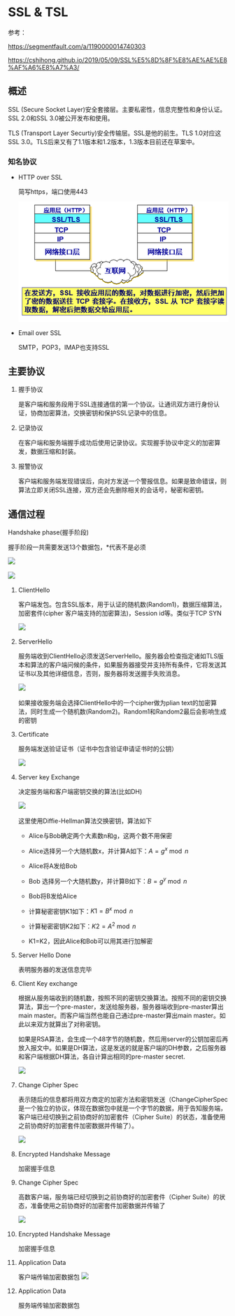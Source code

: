 # SSL & TSL

参考：

https://segmentfault.com/a/1190000014740303

https://cshihong.github.io/2019/05/09/SSL%E5%8D%8F%E8%AE%AE%E8%AF%A6%E8%A7%A3/

## 概述

SSL (Secure Socket Layer)安全套接层。主要私密性，信息完整性和身份认证。SSL 2.0和SSL 3.0被公开发布和使用。

TLS (Transport Layer  Securtiy)安全传输层。SSL是他的前生。TLS 1.0对应这SSL 3.0。TLS后来又有了1.1版本和1.2版本，1.3版本目前还在草案中。

### 知名协议

- HTTP over SSL

  简写https，端口使用443

  <img src="..\..\imgs\_Net\计算机网络\Snipaste_2020-08-25_17-24-19.png"/>

- Email over SSL

  SMTP，POP3，IMAP也支持SSL

## 主要协议

1. 握手协议

   是客户端和服务段用于SSL连接通信的第一个协议。让通讯双方进行身份认证，协商加密算法，交换密钥和保护SSL记录中的信息。

2. 记录协议

   在客户端和服务端握手成功后使用记录协议。实现握手协议中定义的加密算发，数据压缩和封装。

3. 报警协议

   客户端和服务端发现错误后，向对方发送一个警报信息。如果是致命错误，则算法立即关闭SSL连接，双方还会先删除相关的会话号，秘密和密钥。

## 通信过程

Handshake phase(握手阶段)

握手阶段一共需要发送13个数据包，*代表不是必须

![](D:\asset\note\imgs\_Net\计算机网络\Snipaste_2021-02-24_10-48-29.png)

![](D:\asset\note\imgs\_Net\计算机网络\Snipaste_2021-02-24_10-40-39.png)

1. ClientHello

   客户端发包。包含SSL版本，用于认证的随机数(Random1)，数据压缩算法，加密套件(cipher 客户端支持的加密算法)，Session id等。类似于TCP SYN

   ![](D:\asset\note\imgs\_Net\计算机网络\Snipaste_2021-02-24_10-59-54.png)

2. ServerHello

   服务端收到ClientHello必须发送ServerHello。服务器会检查指定诸如TLS版本和算法的客户端问候的条件，如果服务器接受并支持所有条件，它将发送其证书以及其他详细信息，否则，服务器将发送握手失败消息。

   ![](D:\asset\note\imgs\_Net\计算机网络\Snipaste_2021-02-24_11-07-51.png)

   如果接收服务端会选择ClientHello中的一个cipher做为plian text的加密算法，同时生成一个随机数(Random2)。Random1和Random2最后会影响生成的密钥

3. Certificate

   服务端发送验证证书（证书中包含验证申请证书时的公钥）

   ![](D:\asset\note\imgs\_Net\计算机网络\Snipaste_2021-02-24_11-20-48.png)

4. Server key Exchange

   决定服务端和客户端密钥交换的算法(比如DH)

   ![](D:\asset\note\imgs\_Net\计算机网络\Snipaste_2021-02-24_11-23-49.png)

   这里使用Diffie-Hellman算法交换密钥，算法如下

   - Alice与Bob确定两个大素数n和g，这两个数不用保密
   - Alice选择另一个大随机数x，并计算A如下：$A=g^{x} \bmod  n$
   - Alice将A发给Bob

   - Bob  选择另一个大随机数y，并计算B如下：$B=g^{y} \bmod n$

   - Bob将B发给Alice
   - 计算秘密密钥K1如下：$K1=B^{x} \bmod n$
   - 计算秘密密钥K2如下：$K2=A^{2}\bmod n$
   -  K1=K2，因此Alice和Bob可以用其进行加解密

5. Server Hello Done

   表明服务器的发送信息完毕

6. Client Key exchange

   根据从服务端收到的随机数，按照不同的密钥交换算法。按照不同的密钥交换算法，算出一个pre-master，发送给服务器，服务器端收到pre-master算出main master。而客户端当然也能自己通过pre-master算出main master。如此以来双方就算出了对称密钥。

   如果是RSA算法，会生成一个48字节的随机数，然后用server的公钥加密后再放入报文中。如果是DH算法，这是发送的就是客户端的DH参数，之后服务器和客户端根据DH算法，各自计算出相同的pre-master secret.

   ![](D:\asset\note\imgs\_Net\计算机网络\Snipaste_2021-02-24_19-15-26.png)

7. Change Cipher Spec 

   表示随后的信息都将用双方商定的加密方法和密钥发送（ChangeCipherSpec是一个独立的协议，体现在数据包中就是一个字节的数据，用于告知服务端，客户端已经切换到之前协商好的加密套件（Cipher Suite）的状态，准备使用之前协商好的加密套件加密数据并传输了）。

   ![](D:\asset\note\imgs\_Net\计算机网络\Snipaste_2021-02-24_19-19-09.png)

8. Encrypted Handshake Message

   加密握手信息

9. Change Cipher Spec

   高数客户端，服务端已经切换到之前协商好的加密套件（Cipher Suite）的状态，准备使用之前协商好的加密套件加密数据并传输了

   ![](D:\asset\note\imgs\_Net\计算机网络\Snipaste_2021-02-24_19-22-56.png)

10. Encrypted Handshake Message

    加密握手信息

11. Application Data 

    客户端传输加密数据包		![](D:\asset\note\imgs\_Net\计算机网络\Snipaste_2021-02-24_19-24-41.png)

12. Application Data

    服务端传输加密数据包